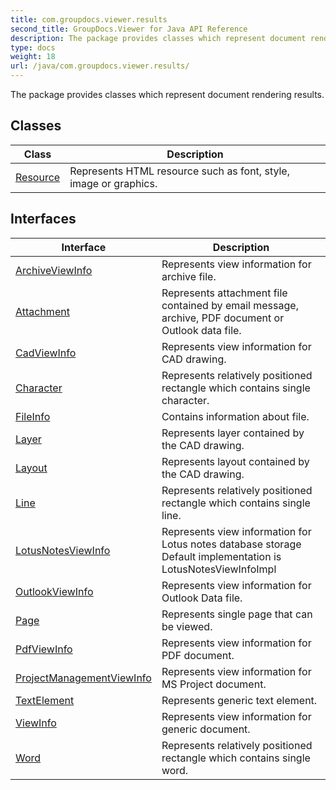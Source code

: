 ```yaml
---
title: com.groupdocs.viewer.results
second_title: GroupDocs.Viewer for Java API Reference
description: The package provides classes which represent document rendering results.
type: docs
weight: 18
url: /java/com.groupdocs.viewer.results/
---
```


The package provides classes which represent document rendering results.


## Classes

| Class | Description |
| --- | --- |
| [Resource](../com.groupdocs.viewer.results/resource) | Represents HTML resource such as font, style, image or graphics. |

## Interfaces

| Interface | Description |
| --- | --- |
| [ArchiveViewInfo](../com.groupdocs.viewer.results/archiveviewinfo) | Represents view information for archive file. |
| [Attachment](../com.groupdocs.viewer.results/attachment) | Represents attachment file contained by email message, archive, PDF document or Outlook data file. |
| [CadViewInfo](../com.groupdocs.viewer.results/cadviewinfo) | Represents view information for CAD drawing. |
| [Character](../com.groupdocs.viewer.results/character) | Represents relatively positioned rectangle which contains single character. |
| [FileInfo](../com.groupdocs.viewer.results/fileinfo) | Contains information about file. |
| [Layer](../com.groupdocs.viewer.results/layer) | Represents layer contained by the CAD drawing. |
| [Layout](../com.groupdocs.viewer.results/layout) | Represents layout contained by the CAD drawing. |
| [Line](../com.groupdocs.viewer.results/line) | Represents relatively positioned rectangle which contains single line. |
| [LotusNotesViewInfo](../com.groupdocs.viewer.results/lotusnotesviewinfo) | Represents view information for Lotus notes database storage Default implementation is LotusNotesViewInfoImpl |
| [OutlookViewInfo](../com.groupdocs.viewer.results/outlookviewinfo) | Represents view information for Outlook Data file. |
| [Page](../com.groupdocs.viewer.results/page) | Represents single page that can be viewed. |
| [PdfViewInfo](../com.groupdocs.viewer.results/pdfviewinfo) | Represents view information for PDF document. |
| [ProjectManagementViewInfo](../com.groupdocs.viewer.results/projectmanagementviewinfo) | Represents view information for MS Project document. |
| [TextElement<T>](../com.groupdocs.viewer.results/textelement) | Represents generic text element. |
| [ViewInfo](../com.groupdocs.viewer.results/viewinfo) | Represents view information for generic document. |
| [Word](../com.groupdocs.viewer.results/word) | Represents relatively positioned rectangle which contains single word. |
